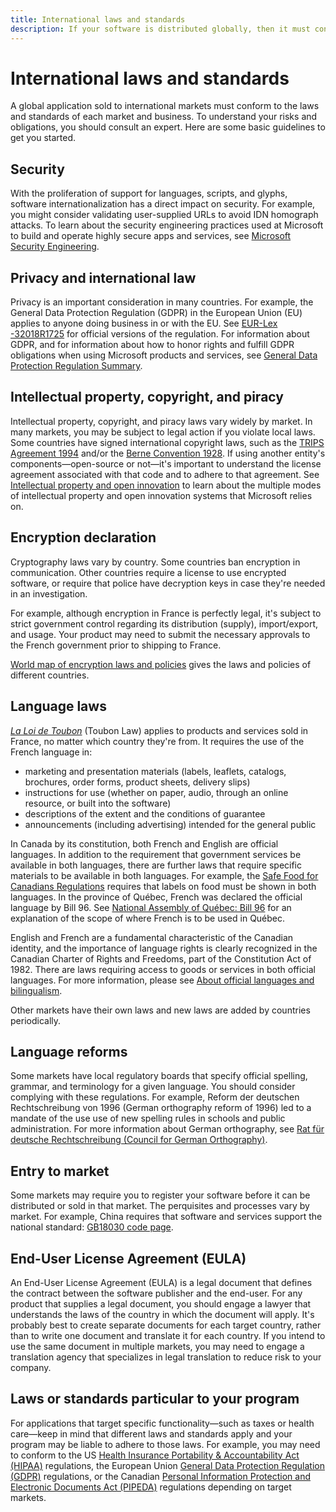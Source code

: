 ```yaml
---
title: International laws and standards
description: If your software is distributed globally, then it must conform to all local laws. To understand your risks and obligations, you should consult an expert. Below are some basic guidelines to get you started.
---
```


# International laws and standards

A global application sold to international markets must conform to the laws and standards of each market and business. To understand your risks and obligations, you should consult an expert.
Here are some basic guidelines to get you started.

## Security

With the proliferation of support for languages, scripts, and glyphs, software internationalization has a direct impact on security. For example, you might consider validating user-supplied URLs to avoid IDN homograph attacks. To learn about the security engineering practices used at Microsoft to build and operate highly secure apps and services, see [Microsoft Security Engineering](https://www.microsoft.com/securityengineering).

## Privacy and international law

Privacy is an important consideration in many countries. For example, the General Data Protection Regulation (GDPR) in the European Union (EU) applies to anyone doing business in or with the EU. See [EUR-Lex -32018R1725](https://eur-lex.europa.eu/legal-content/TXT/?uri=CELEX:32018R1725) for official versions of the regulation. For information about GDPR, and for information about how to honor rights and fulfill GDPR obligations when using Microsoft products and services, see [General Data Protection Regulation Summary](/compliance/regulatory/gdpr).

## Intellectual property, copyright, and piracy

Intellectual property, copyright, and piracy laws vary widely by market.
In many markets, you may be subject to legal action if you violate local laws.
Some countries have signed international copyright laws, such as the [TRIPS Agreement 1994](https://www.wto.org/english/tratop_e/trips_e/trips_e.htm "Agreement on Trade-Related Aspects of Intellectual Property Rights") and/or the [Berne Convention 1928](https://www.wipo.int/treaties/en/ip/berne/ "Berne Convention for the Protection of Literary and Artistic Works").
If using another entity's components—open-source or not—it's important to understand the license agreement associated with that code and to adhere to that agreement.
See [Intellectual property and open innovation](https://www.microsoft.com/legal/intellectualproperty "Legal aspects of intellectual property and open innovation") to learn about the multiple modes of intellectual property and open innovation systems that Microsoft relies on.

## Encryption declaration

Cryptography laws vary by country.
Some countries ban encryption in communication. Other countries require a license to use encrypted software, or require that police have decryption keys in case they're needed in an investigation.

For example, although encryption in France is perfectly legal, it's subject to strict government control regarding its distribution (supply), import/export, and usage. Your product may need to submit the necessary approvals to the French government prior to shipping to France.

[World map of encryption laws and policies](https://www.gp-digital.org/world-map-of-encryption/ "Encryption laws and policies in different countries") gives the laws and policies of different countries.

## Language laws

[*La Loi de Toubon*](https://en.wikipedia.org/wiki/Toubon_Law) (Toubon Law) applies to products and services sold in France, no matter which country they're from.
It requires the use of the French language in:

- marketing and presentation materials (labels, leaflets, catalogs, brochures, order forms, product sheets, delivery slips)
- instructions for use (whether on paper, audio, through an online resource, or built into the software)
- descriptions of the extent and the conditions of guarantee
- announcements (including advertising) intended for the general public

In Canada by its constitution, both French and English are official languages. In addition to the requirement that government services be available in both languages, there are further laws that require specific materials to be available in both languages. For example, the [Safe Food for Canadians Regulations](https://laws-lois.justice.gc.ca/eng/regulations/SOR-2018-108/) requires that labels on food must be shown in both languages. In the province of Québec, French was declared the official language by Bill 96. See [National Assembly of Québec: Bill 96](http://m.assnat.qc.ca/en/travaux-parlementaires/projets-loi/projet-loi-96-42-1.html "An Act respecting French, the official and common language of Québec") for an explanation of the scope of where French is to be used in Québec.  

English and French are a fundamental characteristic of the Canadian identity, and the importance of language rights is clearly recognized in the Canadian Charter of Rights and Freedoms, part of the Constitution Act of 1982.
There are laws requiring access to goods or services in both official languages.
For more information, please see [About official languages and bilingualism](https://www.canada.ca/en/canadian-heritage/services/official-languages-bilingualism/about.html).

Other markets have their own laws and new laws are added by countries periodically.

## Language reforms

Some markets have local regulatory boards that specify official spelling, grammar, and terminology for a given language. You should consider complying with these regulations. For example, Reform der deutschen Rechtschreibung von 1996 (German orthography reform of 1996) led to a mandate of the use use of new spelling rules in schools and public administration. For more information about German orthography, see [Rat für deutsche Rechtschreibung (Council for German Orthography)](https://www.rechtschreibrat.com).

## Entry to market

Some markets may require you to register your software before it can be distributed or sold in that market.
The perquisites and processes vary by market.
For example, China requires that software and services support the national standard: [GB18030 code page](https://en.wikipedia.org/wiki/GB_18030).

## End-User License Agreement (EULA)

An End-User License Agreement (EULA) is a legal document that defines the contract between the software publisher and the end-user. For any product that supplies a legal document, you should engage a lawyer that understands the laws of the country in which the document will apply. It's probably best to create separate documents for each target country, rather than to write one document and translate it for each country. If you intend to use the same document in multiple markets, you may need to engage a translation agency that specializes in legal translation to reduce risk to your company.

## Laws or standards particular to your program

For applications that target specific functionality—such as taxes or health care—keep in mind that different laws and standards apply and your program may be liable to adhere to those laws.
For example, you may need to conform to the US [Health Insurance Portability & Accountability Act (HIPAA)](https://en.wikipedia.org/wiki/Health_Insurance_Portability_and_Accountability_Act) regulations, the European Union [General Data Protection Regulation (GDPR)](https://eur-lex.europa.eu/legal-content/TXT/?uri=CELEX:32018R1725) regulations, or the Canadian [Personal Information Protection and Electronic Documents Act (PIPEDA)](https://www.priv.gc.ca/en/privacy-topics/privacy-laws-in-canada/the-personal-information-protection-and-electronic-documents-act-pipeda/) regulations depending on target markets.
